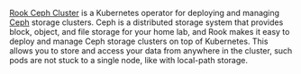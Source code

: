 [Rook Ceph Cluster](https://rook.io/docs/rook/latest-release/) is a Kubernetes operator for deploying and managing [Ceph](https://docs.ceph.com/) storage clusters. Ceph is a distributed storage system that provides block, object, and file storage for your home lab, and Rook makes it easy to deploy and manage Ceph storage clusters on top of Kubernetes. This allows you to store and access your data from anywhere in the cluster, such pods are not stuck to a single node, like with local-path storage.